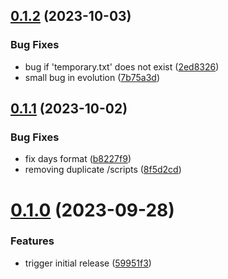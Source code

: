 ## [0.1.2](https://github.com/Mazars-Tech/AD_Miner/compare/v0.1.1...v0.1.2) (2023-10-03)


### Bug Fixes

* bug if 'temporary.txt' does not exist ([2ed8326](https://github.com/Mazars-Tech/AD_Miner/commit/2ed83262b0fd9dd820001045e5cd9a549af293ad))
* small bug in evolution ([7b75a3d](https://github.com/Mazars-Tech/AD_Miner/commit/7b75a3d406b05612e622d6935d87fadbecbf2bd9))



## [0.1.1](https://github.com/Mazars-Tech/AD_Miner/compare/v0.1.0...v0.1.1) (2023-10-02)


### Bug Fixes

* fix days format ([b8227f9](https://github.com/Mazars-Tech/AD_Miner/commit/b8227f9fa738a5f06f1874e1c52871b868653857))
* removing duplicate /scripts ([8f5d2cd](https://github.com/Mazars-Tech/AD_Miner/commit/8f5d2cdc954dfc321cf250ba505b4072ca4e33bd))



# [0.1.0](https://github.com/Mazars-Tech/AD_Miner/compare/59951f3aa367bacbd4697d8e1cb4b010eee7f8f7...v0.1.0) (2023-09-28)


### Features

* trigger initial release ([59951f3](https://github.com/Mazars-Tech/AD_Miner/commit/59951f3aa367bacbd4697d8e1cb4b010eee7f8f7))



